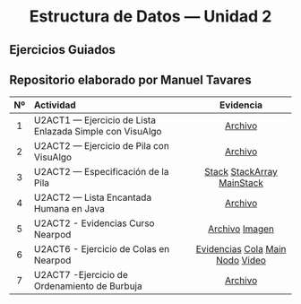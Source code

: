 <h1 align="center">Estructura de Datos — Unidad 2 </h1>

## Ejercicios Guiados
## Repositorio elaborado por Manuel Tavares

| Nº | Actividad | Evidencia |
|:--:|:-----------| :-: |
| 1 | U2ACT1 — Ejercicio de Lista Enlazada Simple con VisuAlgo| [Archivo](./ListasEnlazadasConVisuAlgo.pdf) |
| 2 | U2ACT2 — Ejercicio de Pila con VisuAlgo | [Archivo](./PilasConVisuAlgo.pdf) |
| 3 | U2ACT2 — Especificación de la Pila | [Stack](./IStack.java) [StackArray](./StackArray.java) [MainStack](./StackMain.java) |
| 4 | U2ACT2 — Lista Encantada Humana en Java | [Archivo](./EjercicioGuiadoListas.pdf) |
| 5 | U2ACT2 - Evidencias Curso Nearpod | [Archivo](./CursoNearpod.pdf) [Imagen](./listaHumana.jpg) |
| 6 | U2ACT6 - Ejercicio de Colas en Nearpod | [Evidencias](./CursoNearpod.pdf) [Cola](./Cola.java) [Main](./MainCola.java) [Nodo](./Nodo.java) [Video](./DemoColas.mp4) |
| 7 | U2ACT7 -Ejercicio de Ordenamiento de Burbuja | [Archivo](./OrdenamientoBurbuja.pdf) |
 
